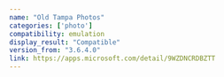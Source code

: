 ```yaml
---
name: "Old Tampa Photos"
categories: ['photo']
compatibility: emulation
display_result: "Compatible"
version_from: "3.6.4.0"
link: https://apps.microsoft.com/detail/9WZDNCRDBZTT
---
```

